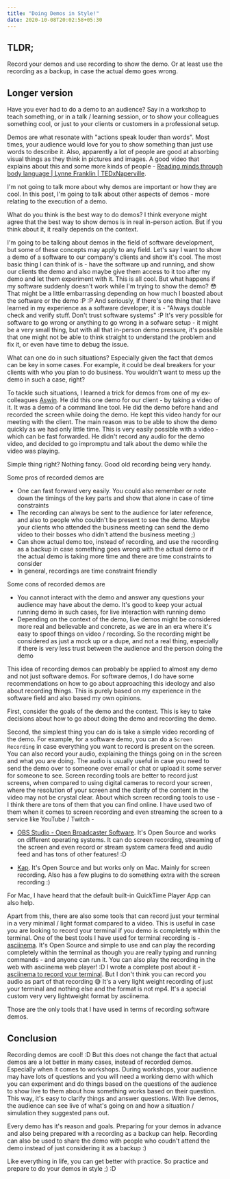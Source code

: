 ```yaml
---
title: "Doing Demos in Style!"
date: 2020-10-08T20:02:58+05:30
---
```


## TLDR;

Record your demos and use recording to show the demo. Or at least use the recording as a backup, in case the actual demo goes wrong.

## Longer version

Have you ever had to do a demo to an audience? Say in a workshop to teach
something, or in a talk / learning session, or to show your colleagues
something cool, or just to your clients or customers in a professional setup.

Demos are what resonate with "actions speak louder than words". Most times,
your audience would love for you to show something than just use words to
describe it. Also, apparently a lot of people are good at absorbing visual
things as they think in pictures and images. A good video that explains about
this and some more kinds of people -
[Reading minds through body language | Lynne Franklin | TEDxNaperville](https://youtu.be/W3P3rT0j2gQ).

I'm not going to talk more about why demos are important or how they are cool.
In this post, I'm going to talk about other aspects of demos - more
relating to the execution of a demo.

What do you think is the best way to do demos? I think everyone might agree
that the best way to show demos is in real in-person action. But if you think
about it, it really depends on the context.

I'm going to be talking about demos in the field of software development, but
some of these concepts may apply to any field. Let's say I want to show a
demo of a software to our company's clients and show it's cool. The most basic
thing I can think of is - have the software up and running, and show our
clients the demo and also maybe give them access to it too after my demo and
let them experiment with it. This is all cool. But what happens if my
software suddenly doesn't work while I'm trying to show the demo? 😳 That
might be a little embarrassing depending on how much I boasted about the
software or the demo :P :P And seriously, if there's one thing that I have
learned in my experience as a software developer, it is - "Always double check
and verify stuff. Don't trust software systems" :P It's very possible for
software to go wrong or anything to go wrong in a sofware setup - it might be a
very small thing, but with all that in-person demo pressure, it's possible that
one might not be able to think straight to understand the problem and fix it,
or even have time to debug the issue.

What can one do in such situations? Especially given the fact that demos can be
key in some cases. For example, it could be deal breakers for your clients with
who you plan to do business. You wouldn't want to mess up the demo in such a
case, right?

To tackle such situations, I learned a trick for demos from one of my
ex-colleagues [Aswin](https://github.com/aswinkarthik). He did this one demo
for our client - by taking a video of it. It was a demo of a command line tool.
He did the demo before hand and recorded the screen while doing the demo. He
kept this video handy for our meeting with the client. The main reason was to
be able to show the demo quickly as we had only little time. This is very
easily possible with a video - which can be fast forwarded. He didn't record
any audio for the demo video, and decided to go impromptu and talk about the
demo while the video was playing.

Simple thing right? Nothing fancy. Good old recording being very handy.

Some pros of recorded demos are

- One can fast forward very easily. You could also remember or note down the
  timings of the key parts and show that alone in case of time constraints
- The recording can always be sent to the audience for later reference, and
  also to people who couldn't be present to see the demo. Maybe your clients who
  attended the business meeting can send the demo video to their bosses who
  didn't attend the business meeting ;)
- Can show actual demo too, instead of recording, and use the recording as a
  backup in case something goes wrong with the actual demo or if the actual demo
  is taking more time and there are time constraints to consider
- In general, recordings are time constraint friendly

Some cons of recorded demos are

- You cannot interact with the demo and answer any questions your audience may
  have about the demo. It's good to keep your actual running demo in such cases,
  for live interaction with running demo
- Depending on the context of the demo, live demos might be considered more
  real and believable and concrete, as we are in an era where it's easy to
  spoof things on video / recording. So the recording might be considered as
  just a mock up or a dupe, and not a real thing, especially if there is very
  less trust between the audience and the person doing the demo

This idea of recording demos can probably be applied to almost any demo and not
just software demos. For software demos, I do have some recommendations on how
to go about approaching this ideology and also about recording things. This is
purely based on my experience in the software field and also based my own
opinions.

First, consider the goals of the demo and the context. This is key to take
decisions about how to go about doing the demo and recording the demo.

Second, the simplest thing you can do is take a simple video recording of the
demo. For example, for a software demo, you can do a `Screen Recording` in case
everything you want to record is present on the screen. You can also record
your audio, explaining the things going on in the screen and what you are
doing. The audio is usually useful in case you need to send the demo over to
someone over email or chat or upload it some server for someone to see. Screen
recording tools are better to record just screens, when compared to using
digital cameras to record your screen, where the resolution of your screen and
the clarity of the content in the video may not be crystal clear. About which
screen recording tools to use - I think there are tons of them that you can
find online. I have used two of them when it comes to screen recording and even
streaming the screen to a service like YouTube / Twitch -

- [OBS Studio - Open Broadcaster Software](https://obsproject.com/). It's Open Source and works on different operating systems. It can do screen recording, streaming of the screen and even record or stream system camera feed and audio feed and has tons of other features! :D

- [Kap](https://getkap.co/). It's Open Source and but works only on Mac. Mainly for screen recording. Also has a few plugins to do something extra with the screen recording :)

For Mac, I have heard that the default built-in QuickTime Player App can also help.

Apart from this, there are also some tools that can record just your terminal
in a very minimal / light format compared to a video. This is useful in case
you are looking to record your terminal if you demo is completely within the
terminal. One of the best tools I have used for terminal recording is -
[asciinema](https://asciinema.org/). It's Open Source and simple to use and can
play the recording completely within the terminal as though you are really
typing and running commands - and anyone can run it. You can also play the
recording in the web with asciinema web player! :D I wrote a complete post
about it - [asciinema to record your terminal](https://karuppiah7890.github.io/blog/posts/asciinema-to-record-your-terminal/).
But I don't think you can record you audio as part of that recording 😅 It's a
very light weight recording of just your terminal and nothing else and the
format is not mp4. It's a special custom very very lightweight format by
asciinema.

Those are the only tools that I have used in terms of recording software demos.

## Conclusion

Recording demos are cool! :D But this does not change the fact that actual
demos are a lot better in many cases, instead of recorded demos. Especially
when it comes to workshops. During workshops, your audience may have lots of
questions and you will need a working demo with which you can experiment and do
things based on the questions of the audience to show live to them about how
something works based on their question. This way, it's easy to clarify things
and answer questions. With live demos, the audience can see live of what's
going on and how a situation / simulation they suggested pans out.

Every demo has it's reason and goals. Preparing for your demos in advance and
also being prepared with a recording as a backup can help. Recording can also
be used to share the demo with people who coudn't attend the demo instead of
just considering it as a backup :)

Like everything in life, you can get better with practice. So practice and
prepare to do your demos in style ;) :D
